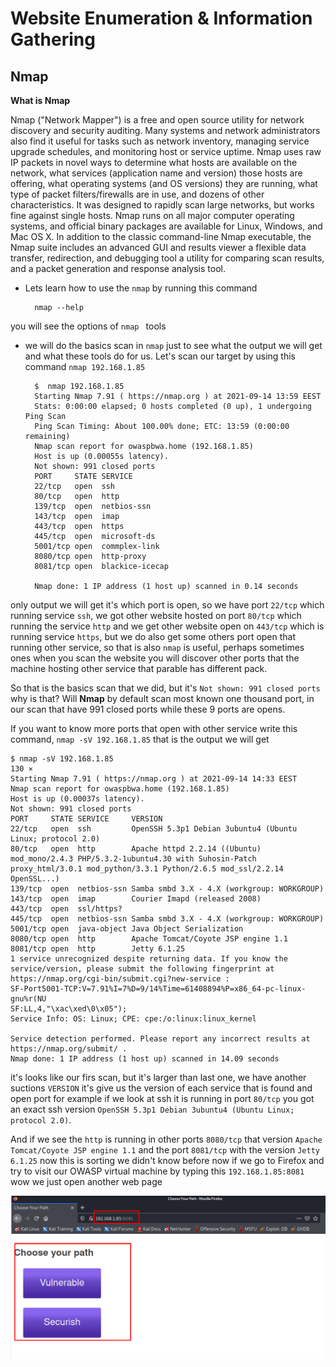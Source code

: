 # Website Enumeration & Information Gathering

## Nmap
**What is Nmap**

Nmap ("Network Mapper") is a free and open source utility for network discovery and security auditing. Many systems and network administrators also find it useful for tasks such as network inventory, managing service upgrade schedules, and monitoring host or service uptime. Nmap uses raw IP packets in novel ways to determine what hosts are available on the network, what services (application name and version) those hosts are offering, what operating systems (and OS versions) they are running, what type of packet filters/firewalls are in use, and dozens of other characteristics. It was designed to rapidly scan large networks, but works fine against single hosts. Nmap runs on all major computer operating systems, and official binary packages are available for Linux, Windows, and Mac OS X. In addition to the classic command-line Nmap executable, the Nmap suite includes an advanced GUI and results viewer a flexible data transfer, redirection, and debugging tool a utility for comparing scan results, and a packet generation and response analysis tool.

- Lets learn how to use the `nmap` by running this command 

	    nmap --help
you will see the options of `nmap ` tools

- we will do the basics scan in `nmap` just to see what the output we will get and what these tools do for us.
 Let's scan our target by using this command `nmap 192.168.1.85`

		$  nmap 192.168.1.85
		Starting Nmap 7.91 ( https://nmap.org ) at 2021-09-14 13:59 EEST
		Stats: 0:00:00 elapsed; 0 hosts completed (0 up), 1 undergoing Ping Scan
		Ping Scan Timing: About 100.00% done; ETC: 13:59 (0:00:00 remaining)
		Nmap scan report for owaspbwa.home (192.168.1.85)
		Host is up (0.00055s latency).
		Not shown: 991 closed ports
		PORT     STATE SERVICE
		22/tcp   open  ssh
		80/tcp   open  http
		139/tcp  open  netbios-ssn
		143/tcp  open  imap
		443/tcp  open  https
		445/tcp  open  microsoft-ds
		5001/tcp open  commplex-link
		8080/tcp open  http-proxy
		8081/tcp open  blackice-icecap

		Nmap done: 1 IP address (1 host up) scanned in 0.14 seconds
only output we will get it's which port is open, so we have port `22/tcp` which running  service `ssh`,  we got other website hosted on port `80/tcp` which running  the  service `http` and we get other website open on `443/tcp` which is  running service  `https`, but we do also get some others port open that running other service, so that is also `nmap` is useful, perhaps sometimes ones when you scan the website you will discover other ports that the machine hosting other service that parable has different pack.

So that is the basics scan that we did, but it's `Not shown: 991 closed ports` why is that? Will **Nmap** by default scan most known one thousand port, in our scan that have 991 closed ports while these 9 ports are opens.

If you want to know more ports that open with other service write this command, `nmap -sV 192.168.1.85` that is the output we  will get


	$ nmap -sV 192.168.1.85                                                                                                                              130 ⨯
	Starting Nmap 7.91 ( https://nmap.org ) at 2021-09-14 14:33 EEST
	Nmap scan report for owaspbwa.home (192.168.1.85)
	Host is up (0.00037s latency).
	Not shown: 991 closed ports
	PORT     STATE SERVICE     VERSION
	22/tcp   open  ssh         OpenSSH 5.3p1 Debian 3ubuntu4 (Ubuntu Linux; protocol 2.0)
	80/tcp   open  http        Apache httpd 2.2.14 ((Ubuntu) mod_mono/2.4.3 PHP/5.3.2-1ubuntu4.30 with Suhosin-Patch proxy_html/3.0.1 mod_python/3.3.1 Python/2.6.5 mod_ssl/2.2.14 OpenSSL...)
	139/tcp  open  netbios-ssn Samba smbd 3.X - 4.X (workgroup: WORKGROUP)
	143/tcp  open  imap        Courier Imapd (released 2008)
	443/tcp  open  ssl/https?
	445/tcp  open  netbios-ssn Samba smbd 3.X - 4.X (workgroup: WORKGROUP)
	5001/tcp open  java-object Java Object Serialization
	8080/tcp open  http        Apache Tomcat/Coyote JSP engine 1.1
	8081/tcp open  http        Jetty 6.1.25
	1 service unrecognized despite returning data. If you know the service/version, please submit the following fingerprint at https://nmap.org/cgi-bin/submit.cgi?new-service :
	SF-Port5001-TCP:V=7.91%I=7%D=9/14%Time=61408894%P=x86_64-pc-linux-gnu%r(NU
	SF:LL,4,"\xac\xed\0\x05");
	Service Info: OS: Linux; CPE: cpe:/o:linux:linux_kernel

	Service detection performed. Please report any incorrect results at https://nmap.org/submit/ .
	Nmap done: 1 IP address (1 host up) scanned in 14.09 seconds
it's looks like our firs scan, but it's larger than last one, we have another suctions `VERSION` it's give us the version of each service that is found and open port for example if we look at ssh it is running in port `80/tcp` you got an exact ssh version `OpenSSH 5.3p1 Debian 3ubuntu4 (Ubuntu Linux; protocol 2.0)`.

And if we see the `http` is running in other ports `8080/tcp` that version `Apache Tomcat/Coyote JSP engine 1.1` and the port `8081/tcp` with the version `Jetty 6.1.25` now this is sorting we didn't know before now if we go to Firefox  and try to visit our OWASP virtual machine by typing this `192.168.1.85:8081`  wow we just open another web page 

![nmap-1](./img/nmap-1.png)